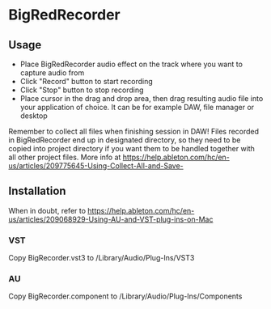 # BigRedRecorder

## Usage

- Place BigRedRecorder audio effect on the track where you want to capture audio from
- Click "Record" button to start recording
- Click "Stop" button to stop recording
- Place cursor in the drag and drop area, then drag resulting audio file into your application of choice. It can be for example DAW, file manager or desktop

Remember to collect all files when finishing session in DAW! Files recorded in BigRedRecorder end up in designated directory, so they need to be copied
into project directory if you want them to be handled together with all other project files. More info at https://help.ableton.com/hc/en-us/articles/209775645-Using-Collect-All-and-Save-

## Installation

When in doubt, refer to https://help.ableton.com/hc/en-us/articles/209068929-Using-AU-and-VST-plug-ins-on-Mac

### VST

Copy BigRecorder.vst3 to /Library/Audio/Plug-Ins/VST3

### AU

Copy BigRecorder.component to /Library/Audio/Plug-Ins/Components
